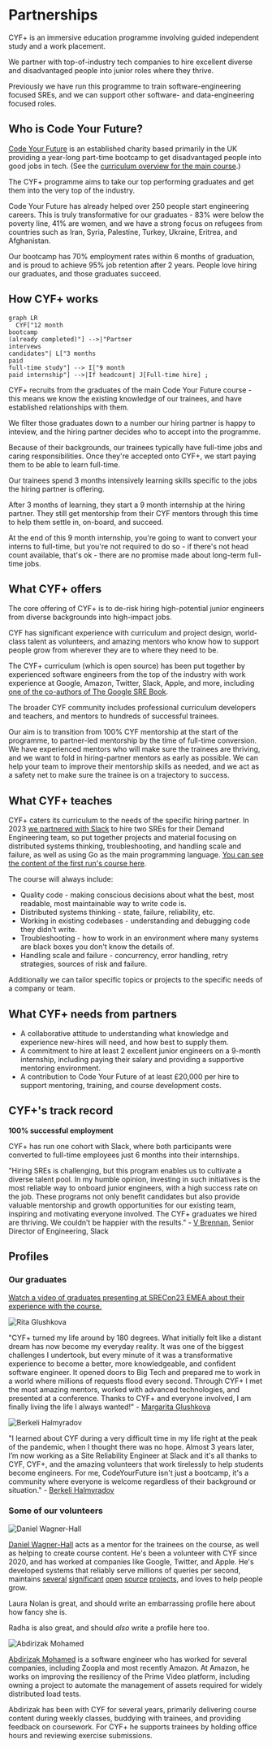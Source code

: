# Partnerships

CYF+ is an immersive education programme involving guided independent study and a work placement.

We partner with top-of-industry tech companies to hire excellent diverse and disadvantaged people into junior roles where they thrive.

Previously we have run this programme to train software-engineering focused SREs, and we can support other software- and data-engineering focused roles.

## Who is Code Your Future?

[Code Your Future](https://codeyourfuture.io/) is an established charity based primarily in the UK providing a year-long part-time bootcamp to get disadvantaged people into good jobs in tech. (See the [curriculum overview for the main course](https://deploy-preview-530--cyf-curriculum.netlify.app/overview/).)  <!--TODO: Link to a deployed version of this overview when there is one-->

The CYF+ programme aims to take our top performing graduates and get them into the very top of the industry.

Code Your Future has already helped over 250 people start engineering careers. This is truly transformative for our graduates - 83% were below the poverty line, 41% are women, and we have a strong focus on refugees from countries such as Iran, Syria, Palestine, Turkey, Ukraine, Eritrea, and Afghanistan.

Our bootcamp has 70% employment rates within 6 months of graduation, and is proud to achieve 95% job retention after 2 years. People love hiring our graduates, and those graduates succeed.

## How CYF+ works

```mermaid
graph LR
  CYF["12 month
bootcamp
(already completed)"] -->|"Partner
intervews
candidates"| L["3 months
paid
full-time study"] --> I["9 month
paid internship"] -->|If headcount| J[Full-time hire] ;
```

CYF+ recruits from the graduates of the main Code Your Future course - this means we know the existing knowledge of our trainees, and have established relationships with them.

We filter those graduates down to a number our hiring partner is happy to inteview, and the hiring partner decides who to accept into the programme.

Because of their backgrounds, our trainees typically have full-time jobs and caring responsibilities. Once they're accepted onto CYF+, we start paying them to be able to learn full-time.

Our trainees spend 3 months intensively learning skills specific to the jobs the hiring partner is offering.

After 3 months of learning, they start a 9 month internship at the hiring partner. They still get mentorship from their CYF mentors through this time to help them settle in, on-board, and succeed.

At the end of this 9 month internship, you're going to want to convert your interns to full-time, but you're not required to do so - if there's not head count available, that's ok - there are no promise made about long-term full-time jobs.

## What CYF+ offers

The core offering of CYF+ is to de-risk hiring high-potential junior engineers from diverse backgrounds into high-impact jobs.

CYF has significant experience with curriculum and project design, world-class talent as volunteers, and amazing mentors who know how to support people grow from wherever they are to where they need to be.

The CYF+ curriculum (which is open source) has been put together by experienced software engineers from the top of the industry with work experience at Google, Amazon, Twitter, Slack, Apple, and more, including [one of the co-authors of The Google SRE Book](https://www.linkedin.com/in/laura-nolan-bb7429/).

The broader CYF community includes professional curriculum developers and teachers, and mentors to hundreds of successful trainees.

Our aim is to transition from 100% CYF mentorship at the start of the programme, to partner-led mentorship by the time of full-time conversion. We have experienced mentors who will make sure the trainees are thriving, and we want to fold in hiring-partner mentors as early as possible. We can help your team to improve their mentorship skills as needed, and we act as a safety net to make sure the trainee is on a trajectory to success.

## What CYF+ teaches

CYF+ caters its curriculum to the needs of the specific hiring partner. In 2023 [we partnered with Slack](https://slack.com/intl/en-gb/blog/news/slack-cyf-plus-engineering-employment-pathways-refugees) to hire two SREs for their Demand Engineering team, so put together projects and material focusing on distributed systems thinking, troubleshooting, and handling scale and failure, as well as using Go as the main programming language. [You can see the content of the first run's course here](https://deploy-preview-152--cyf-systems.netlify.app/versions/flattened/1-0-0/). <!--TODO: Link to a deployed version when merged.-->

The course will always include:
* Quality code - making conscious decisions about what the best, most readable, most maintainable way to write code is.
* Distributed systems thinking - state, failure, reliability, etc.
* Working in existing codebases - understanding and debugging code they didn't write.
* Troubleshooting - how to work in an environment where many systems are black boxes you don't know the details of.
* Handling scale and failure - concurrency, error handling, retry strategies, sources of risk and failure.

Additionally we can tailor specific topics or projects to the specific needs of a company or team.

## What CYF+ needs from partners

* A collaborative attitude to understanding what knowledge and experience new-hires will need, and how best to supply them.
* A commitment to hire at least 2 excellent junior engineers on a 9-month internship, including paying their salary and providing a supportive mentoring environment.
* A contribution to Code Your Future of at least £20,000 per hire to support mentoring, training, and course development costs.

## CYF+'s track record

**100% successful employment**

CYF+ has run one cohort with Slack, where both participants were converted to full-time employees just 6 months into their internships.

"Hiring SREs is challenging, but this program enables us to cultivate a diverse talent pool. In my humble opinion, investing in such initiatives is the most reliable way to onboard junior engineers, with a high success rate on the job. These programs not only benefit candidates but also provide valuable mentorship and growth opportunities for our existing team, inspiring and motivating everyone involved. The CYF+ graduates we hired are thriving. We couldn’t be happier with the results." - [V Brennan](https://www.linkedin.com/in/vcbrennan/), Senior Director of Engineering, Slack

## Profiles

### Our graduates

[Watch a video of graduates presenting at SRECon23 EMEA about their experience with the course.](https://www.youtube.com/watch?v=bRatSl8BKGc)

<section class="c-person-profile">
  <img src="static/rita.jpg" alt="Rita Glushkova" />

  "CYF+ turned my life around by 180 degrees. What initially felt like a distant dream has now become my everyday reality. It was one of the biggest challenges I undertook, but every minute of it was a transformative experience to become a better, more knowledgeable, and confident software engineer. It opened doors to Big Tech and prepared me to work in a world where millions of requests flood every second. Through CYF+ I met the most amazing mentors, worked with advanced technologies, and presented at a conference. Thanks to CYF+ and everyone involved, I am finally living the life I always wanted!" - [Margarita Glushkova](https://www.linkedin.com/in/margarita-glushkova-894344105/)

  <div style="clear: both"></div>
</section>

<section class="c-person-profile">
  <img src="static/berkeli.jpg" alt="Berkeli Halmyradov" />

  "I learned about CYF during a very difficult time in my life right at the peak of the pandemic, when I thought there was no hope. Almost 3 years later, I’m now working as a Site Reliability Engineer at Slack and it's all thanks to CYF, CYF+, and the amazing volunteers that work tirelessly to help students become engineers. For me, CodeYourFuture isn't just a bootcamp, it's a community where everyone is welcome regardless of their background or situation." - [Berkeli Halmyradov](https://www.linkedin.com/in/berkeli/)

  <div style="clear: both"></div>
</section>

### Some of our volunteers

<section class="c-person-profile">
  <img src="static/dwhsquare.jpg" alt="Daniel Wagner-Hall" />

  [Daniel Wagner-Hall](https://github.com/illicitonion) acts as a mentor for the trainees on the course, as well as helping to create course content. He's been a volunteer with CYF since 2020, and has worked at companies like Google, Twitter, and Apple. He's developed systems that reliably serve millions of queries per second, maintains [several](https://github.com/bazelbuild/rules_rust) [significant](https://crates.io/crates/num_enum) [open](https://www.selenium.dev/project/structure/#selenium_committers) [source](https://github.com/bazel-contrib/target-determinator) [projects](https://www.pantsbuild.org/docs/team), and loves to help people grow.
  <div style="clear: both"></div>
</section>

<section class="c-person-profile">

  Laura Nolan is great, and should write an embarrassing profile here about how fancy she is.

  <div style="clear: both"></div>
</section>

<section class="c-person-profile">

  Radha is also great, and should _also_ write a profile here too.

  <div style="clear: both"></div>
</section>

<section class="c-person-profile">
  <img src="static/abdi.jpg" alt="Abdirizak Mohamed" />

  [Abdirizak Mohamed](https://www.linkedin.com/in/abdirizak-mohamed-63778117b/) is a software engineer who has worked for several companies, including Zoopla and most recently Amazon. At Amazon, he works on improving the resiliency of the Prime Video platform, including owning a project to automate the management of assets required for widely distributed load tests.

  Abdirizak has been with CYF for several years, primarily delivering course content during weekly classes, buddying with trainees, and providing feedback on coursework. For CYF+ he supports trainees by holding office hours and reviewing exercise submissions.

  <div style="clear: both"></div>
</section>

<script
  src="https://cdn.jsdelivr.net/npm/mermaid/dist/mermaid.min.js"
  defer
></script>
<script>
  mermaid.initialize({ startOnLoad: true });
</script>
